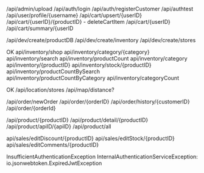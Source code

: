 /api/admin/upload
/api/auth/login
/api/auth/registerCustomer
/api/authtest
/api/user/profile/{username}
/api/cart/upsert/{userID}
/api/cart/{userID}/{productID} - deleteCartItem
/api/cart/{userID}
 /api/cart/summary/{userID

 /api/dev/create/productDB
 /api/dev/create/inventory
 /api/dev/create/stores

OK
 api/inventory/shop
 api/inventory/category/{category}
 api/inventory/search
 api/inventory/productCount
 api/inventory/category
 api/inventory/{productID}
 api/inventory/stock/{productID}
 api/inventory/productCountBySearch
 api/inventory/productCountByCategory
 api/inventory/categoryCount

OK
 /api/location/stores
 /api/map/distance?


 /api/order/newOrder
 /api/order/{orderID}
 /api/order/history/{customerID}
 /api/order/{orderId}

 /api/product/{productID}
 /api/product/detail/{productID}
 /api/product/apiID/{apiID}
 /api/product/all

 api/sales/editDiscount/{productID}
 api/sales/editStock/{productID}
 api/sales/editComments/{productID}

InsufficientAuthenticationException
InternalAuthenticationServiceException:
io.jsonwebtoken.ExpiredJwtException
            